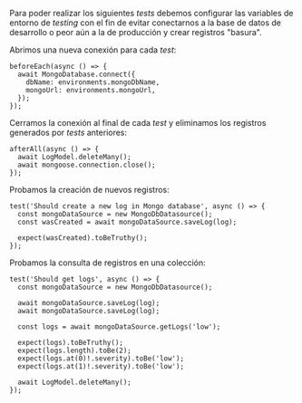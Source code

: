 Para poder realizar los siguientes *tests* debemos configurar las variables de entorno de *testing* con el fin de evitar conectarnos a la base de datos de desarrollo o peor aún a la de producción y crear registros "basura".

Abrimos una nueva conexión para cada *test*:

```
beforeEach(async () => {
  await MongoDatabase.connect({
    dbName: environments.mongoDbName,
    mongoUrl: environments.mongoUrl,
  });
});
```

Cerramos la conexión al final de cada *test* y eliminamos los registros generados por *tests* anteriores:

```
afterAll(async () => {
  await LogModel.deleteMany();
  await mongoose.connection.close();
});
```

Probamos la creación de nuevos registros:

```
test('Should create a new log in Mongo database', async () => {
  const mongoDataSource = new MongoDbDatasource();
  const wasCreated = await mongoDataSource.saveLog(log);

  expect(wasCreated).toBeTruthy();
});
```

Probamos la consulta de registros en una colección:

```
test('Should get logs', async () => {
  const mongoDataSource = new MongoDbDatasource();

  await mongoDataSource.saveLog(log);
  await mongoDataSource.saveLog(log);

  const logs = await mongoDataSource.getLogs('low');

  expect(logs).toBeTruthy();
  expect(logs.length).toBe(2);
  expect(logs.at(0)!.severity).toBe('low');
  expect(logs.at(1)!.severity).toBe('low');

  await LogModel.deleteMany();
});
```